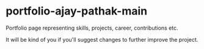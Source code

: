 # portfolio-ajay-pathak-main
Portfolio page representing skills, projects, career, contributions etc.

It will be kind of you if you'll suggest changes to further improve the project.
